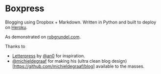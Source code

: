 Boxpress
========
Blogging using Dropbox + Markdown. Written in Python and built to deploy on [Heroku](http://heroku.com).

As demonstrated on [robgrundel.com](http://robgrundel.com).

Thanks to 
* [Letterpress](https://github.com/an0/Letterpress) by [@an0](https://github.com/an0) for inspiration.
* [@michieldegraaf](https://github.com/michieldegraaf) for making his (ultra clean blog design)[https://github.com/michieldegraaf/blog] available to the masses.
